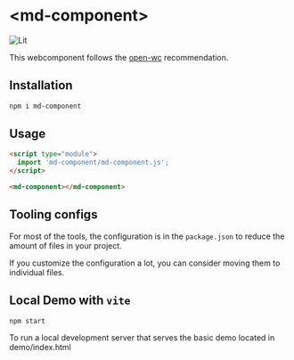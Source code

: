 # \<md-component>

![Lit](https://img.shields.io/badge/lit-2.0.0-blue)

This webcomponent follows the [open-wc](https://github.com/open-wc/open-wc) recommendation.

## Installation

```bash
npm i md-component
```

## Usage

```html
<script type="module">
  import 'md-component/md-component.js';
</script>

<md-component></md-component>
```

## Tooling configs

For most of the tools, the configuration is in the `package.json` to reduce the amount of files in your project.

If you customize the configuration a lot, you can consider moving them to individual files.

## Local Demo with `vite`

```bash
npm start
```

To run a local development server that serves the basic demo located in demo/index.html
